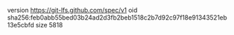 version https://git-lfs.github.com/spec/v1
oid sha256:feb0abb55bed03b24ad2d3fb2beb1518c2b7d92c97f18e91343521eb13e5cbfd
size 5818
